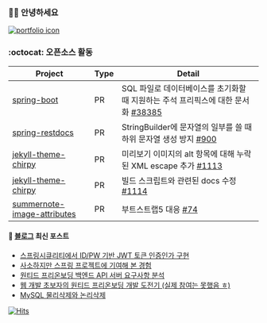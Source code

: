 <!--
![Springboot](https://img.shields.io/badge/-Springboot-6DB33F?style=for-the-badge&logo=Spring&logoColor=white)
![Java](https://img.shields.io/badge/JAVA-007396?style=for-the-badge&logo=java&logoColor=white) 
![MySQL](https://img.shields.io/badge/MySQL-4479A1?style=for-the-badge&logo=MySQL&logoColor=fff)
-->
### 🙇🏻 안녕하세요
[ ![portfolio icon](https://img.shields.io/badge/%ED%8F%AC%ED%8A%B8%ED%8F%B4%EB%A6%AC%EC%98%A4%20%ED%99%95%EC%9D%B8%ED%95%98%EA%B8%B0-808080?style=for-the-badge&logo=Work&logoColor=fff) ](https://penekhun.notion.site/penekhun/PENEKhun-d595c0e8214b47c69c1ea74e16066d06)


<!-- ![Github Stats](https://github-readme-stats.vercel.app/api?username=penekhun&hide=stars&custom_title=display%20PENEKhun%27s%20PASSSSSSION&count_private=true&theme=radical) -->
  
<!-- ![Github Langs](https://github-readme-stats.vercel.app/api/top-langs/?username=penekhun&layout=compact&hide=css,html&theme=radical) -->


### :octocat: 오픈소스 활동

| Project                | Type   | Detail                          |
|------------------------|----|--------------------------------|
|[spring-boot](https://github.com/spring-projects/spring-boot) |PR| SQL 파일로 데이터베이스를 초기화할 때 지원하는 주석 프리픽스에 대한 문서화 [#38385](https://github.com/spring-projects/spring-boot/pull/38385) |
|[spring-restdocs](https://github.com/spring-projects/spring-restdocs) |PR| StringBuilder에 문자열의 일부를 쓸 때 하위 문자열 생성 방지 [#900](https://github.com/spring-projects/spring-restdocs/pull/900) |
|[jekyll-theme-chirpy](https://github.com/cotes2020/jekyll-theme-chirpy) |PR| 미리보기 이미지의 alt 항목에 대해 누락된 XML escape 추가 [#1113](https://github.com/cotes2020/jekyll-theme-chirpy/pull/1113) |
|[jekyll-theme-chirpy](https://github.com/cotes2020/jekyll-theme-chirpy) |PR| 빌드 스크립트와 관련된 docs 수정 [#1114](https://github.com/cotes2020/jekyll-theme-chirpy/pull/1114) |
|[summernote-image-attributes](https://github.com/DiemenDesign/summernote-image-attributes) |PR| 부트스트랩5 대응 [#74](https://github.com/DiemenDesign/summernote-image-attributes/issues/74) |

 
#### 📕 [블로그](https://penekhun.github.io/) 최신 포스트
<!-- BLOG-POST-LIST:START -->
- [스프링시큐리티에서 ID/PW 기반 JWT 토큰 인증인가 구현](https://penekhun.github.io/posts/%EC%8B%AC%EC%8B%AC%ED%95%B4%EC%84%9C-%EA%B5%AC%ED%98%84%ED%95%B4%EB%B3%B4%EB%8A%94-%EC%9B%90%ED%8B%B0%EB%93%9C-2023-%ED%94%84%EB%A6%AC%EC%98%A8%EB%B3%B4%EB%94%A9-%EB%B0%B1%EC%97%94%EB%93%9C-%EC%9D%B8%ED%84%B4%EC%8B%AD-%EC%84%A0%EB%B0%9C%EA%B3%BC%EC%A0%9C-3/)
- [사소하지만 스프링 프로젝트에 기여해 본 경험](https://penekhun.github.io/posts/%EC%82%AC%EC%86%8C%ED%95%98%EC%A7%80%EB%A7%8C-%EC%8A%A4%ED%94%84%EB%A7%81-%ED%94%84%EB%A1%9C%EC%A0%9D%ED%8A%B8%EC%97%90-%EA%B8%B0%EC%97%AC%ED%95%B4-%EB%B3%B8-%EA%B2%BD%ED%97%98/)
- [원티드 프리온보딩 백엔드 API 서버 요구사항 분석](https://penekhun.github.io/posts/%EC%8B%AC%EC%8B%AC%ED%95%B4%EC%84%9C-%EA%B5%AC%ED%98%84%ED%95%B4%EB%B3%B4%EB%8A%94-%EC%9B%90%ED%8B%B0%EB%93%9C-2023-%ED%94%84%EB%A6%AC%EC%98%A8%EB%B3%B4%EB%94%A9-%EB%B0%B1%EC%97%94%EB%93%9C-%EC%9D%B8%ED%84%B4%EC%8B%AD-%EC%84%A0%EB%B0%9C%EA%B3%BC%EC%A0%9C-2/)
- [웹 개발 초보자의 원티드 프리온보딩 개발 도전기 &lpar;실제 참여는 못했음 ㅎ&rpar;](https://penekhun.github.io/posts/%EC%8B%AC%EC%8B%AC%ED%95%B4%EC%84%9C-%EA%B5%AC%ED%98%84%ED%95%B4%EB%B3%B4%EB%8A%94-%EC%9B%90%ED%8B%B0%EB%93%9C-2023-%ED%94%84%EB%A6%AC%EC%98%A8%EB%B3%B4%EB%94%A9-%EB%B0%B1%EC%97%94%EB%93%9C-%EC%9D%B8%ED%84%B4%EC%8B%AD-%EC%84%A0%EB%B0%9C%EA%B3%BC%EC%A0%9C-1/)
- [MySQL 물리삭제와 논리삭제](https://penekhun.github.io/posts/MySQL-%EB%AC%BC%EB%A6%AC%EC%82%AD%EC%A0%9C%EC%99%80-%EB%85%BC%EB%A6%AC%EC%82%AD%EC%A0%9C/)
<!-- BLOG-POST-LIST:END -->


[![Hits](https://hits.seeyoufarm.com/api/count/incr/badge.svg?url=https%3A%2F%2Fgithub.com%2Fpenekhun)](https://hits.seeyoufarm.com)
